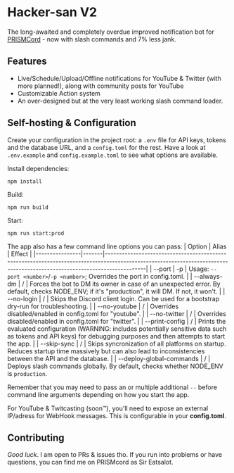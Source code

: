 # Hacker-san V2
The long-awaited and completely overdue improved notification bot for [PRISMCord](https://discord.gg/prismworld) - now with slash commands and 7% less jank.

## Features
- Live/Schedule/Upload/Offline notifications for YouTube & Twitter (with more planned!), along with community posts for YouTube
- Customizable Action system 
- An over-designed but at the very least working slash command loader.

## Self-hosting & Configuration
Create your configuration in the project root: a `.env` file for API keys, tokens and the database URL, and a `config.toml` for the rest. 
Have a look at `.env.example` and `config.example.toml` to see what options are available.

Install dependencies:
```
npm install
```

Build:
```
npm run build
```

Start: 
```
npm run start:prod
```

The app also has a few command line options you can pass: 
| Option         | Alias | Effect                                                                                                                                                                   |
|----------------|-------|--------------------------------------------------------------------------------------------------------------------------------------------------------------------------|
| --port         | -p    | Usage: `--port <number>`/`-p <number>`; Overrides the port in config.toml.                                                                                                             |
| --always-dm    | /     | Forces the bot to DM its owner in case of an unexpected error. By default, checks NODE_ENV; if it's "production", it will DM. If not, it won't.                          |
| --no-login     | /     | Skips the Discord client login. Can be used for a bootstrap dry-run for troubleshooting.                                                                                 |
| --no-youtube   | /     | Overrides disabled/enabled in config.toml for "youtube".                                                                                                                 |
| --no-twitter   | /     | Overrides disabled/enabled in config.toml for "twitter".                                                                                                                 |
| --print-config | /     | Prints the evaluated configuration (WARNING: includes potentially sensitive data such as tokens and API keys) for debugging purposes and then attempts to start the app. |
| --skip-sync    | /     | Skips syncronization of all platforms on startup. Reduces startup time massively but can also lead to inconsistencies between the API and the database.                  |
| --deploy-global-commands | /      | Deploys slash commands globally. By default, checks whether NODE_ENV is `production`.

Remember that you may need to pass an or multiple additional `--` before command line arguments depending on how you start the app.

For YouTube & Twitcasting (soon:tm:), you'll need to expose an external IP/adress for WebHook messages. This is configurable in your **config.toml**.

## Contributing
*Good luck*. I am open to PRs & issues tho. If you run into problems or have questions, you can find me on PRISMcord as Sir Eatsalot.